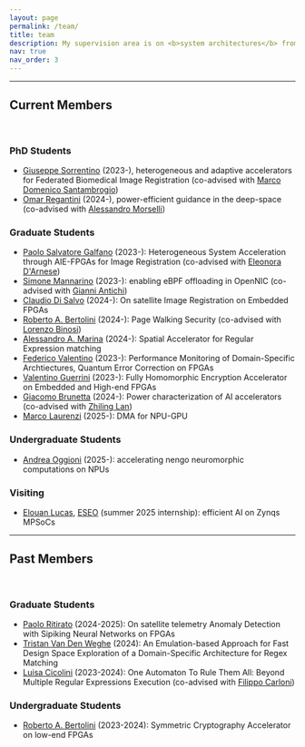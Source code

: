 ```yaml
---
layout: page
permalink: /team/
title: team
description: My supervision area is on <b>system architectures</b> from designing computer architectures and systems to efficiently leverage them.
nav: true
nav_order: 3
---
```



<hr>

## Current Members

<br>

### PhD Students

- [Giuseppe Sorrentino](https://github.com/GiuseppeSorrentino99) (2023-), heterogeneous and adaptive accelerators for Federated Biomedical Image Registration (co-advised with [Marco Domenico Santambrogio](https://santambrogio.faculty.polimi.it/))
- [Omar Regantini]() (2024-), power-efficient guidance in the deep-space  (co-advised with [Alessandro Morselli](https://dart.polimi.it/member/?p=alessandro+morselli))

### Graduate Students

- [Paolo Salvatore Galfano](https://github.com/Paolo309) (2023-): Heterogeneous System Acceleration through AIE-FPGAs for Image Registration (co-advised with [Eleonora D'Arnese](https://www.research.ed.ac.uk/en/persons/eleonora-darnese))
- [Simone Mannarino](https://github.com/ironmanna) (2023-): enabling eBPF offloading in OpenNIC (co-advised with [Gianni Antichi](https://gianniantichi.github.io/))
- [Claudio Di Salvo](https://github.com/Claxl) (2024-): On satellite Image Registration on Embedded FPGAs
- [Roberto A. Bertolini](https://github.com/MrIndeciso) (2024-): Page Walking Security (co-advised with [Lorenzo Binosi](https://github.com/LorenzoBinosi))
- [Alessandro A. Marina](https://github.com/Hackingale) (2024-): Spatial Accelerator for Regular Expression matching
- [Federico Valentino](https://github.com/FedericoValentino) (2023-): Performance Monitoring of Domain-Specific Archtiectures, Quantum Error Correction on FPGAs
- [Valentino Guerrini](https://github.com/IoSonoDue2) (2023-): Fully Homomorphic Encryption Accelerator on Embedded and High-end FPGAs
- [Giacomo Brunetta](https://github.com/giacomo-brunetta) (2024-): Power characterization of AI accelerators (co-advised with [Zhiling Lan](https://lanzhiling.github.io/))
- [Marco Laurenzi](https://github.com/marcolaurenzi) (2025-): DMA for NPU-GPU
 
### Undergraduate Students
- [Andrea Oggioni](https://github.com/etabeta1) (2025-): accelerating nengo neuromorphic computations on NPUs

### Visiting
- [Elouan Lucas](https://www.linkedin.com/in/elouan-lucas-7901a4292/), [ESEO](https://www.linkedin.com/school/eseo/) (summer 2025 internship): efficient AI on Zynqs MPSoCs

<hr>

## Past Members

<br>

### Graduate Students

- [Paolo Ritirato](https://github.com/Paulpo99) (2024-2025): On satellite telemetry Anomaly Detection with Sipiking Neural Networks on FPGAs
- [Tristan Van Den Weghe]() (2024): An Emulation-based Approach for Fast Design Space Exploration of a Domain-Specific Architecture for Regex Matching
- [Luisa Cicolini](https://github.com/luisacicolini) (2023-2024): One Automaton To Rule Them All: Beyond Multiple Regular Expressions Execution (co-advised with [Filippo Carloni](https://github.com/FilippoCarloni))

### Undergraduate Students
- [Roberto A. Bertolini](https://github.com/MrIndeciso) (2023-2024): Symmetric Cryptography Accelerator on low-end FPGAs
